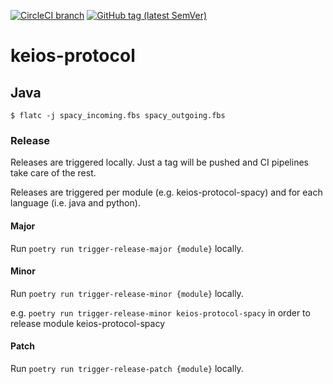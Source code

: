 [![CircleCI branch](https://img.shields.io/circleci/project/github/leftshiftone/keios-protocol/master.svg?style=flat-square)](https://circleci.com/gh/leftshiftone/keios-protocol)
[![GitHub tag (latest SemVer)](https://img.shields.io/github/tag/leftshiftone/keios-protocol.svg?style=flat-square)](https://github.com/leftshiftone/keios-protocol/tags)

# keios-protocol

## Java
`$ flatc -j spacy_incoming.fbs spacy_outgoing.fbs`

### Release

Releases are triggered locally. Just a tag will be pushed and CI pipelines take care of the rest.

Releases are triggered per module (e.g. keios-protocol-spacy) and for each language (i.e. java and python).

#### Major
Run `poetry run trigger-release-major {module}` locally.

#### Minor
Run `poetry run trigger-release-minor {module}` locally.
 
e.g. `poetry run trigger-release-minor keios-protocol-spacy` in order to release module keios-protocol-spacy

#### Patch
Run `poetry run trigger-release-patch {module}` locally.

